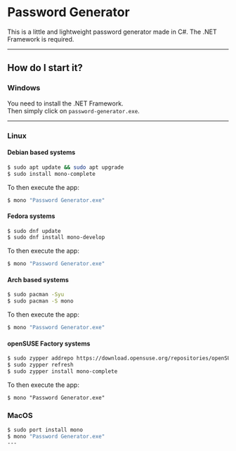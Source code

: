 # Password Generator

This is a little and lightweight password generator made in C#.
The .NET Framework is required.

---
## How do I start it?

### Windows

You need to install the .NET Framework. \
Then simply click on `password-generator.exe`.

---

### Linux

#### Debian based systems
```bash
$ sudo apt update && sudo apt upgrade
$ sudo install mono-complete
```
To then execute the app:
```bash
$ mono "Password Generator.exe"
```

#### Fedora systems
```bash
$ sudo dnf update
$ sudo dnf install mono-develop
```
To then execute the app:
```bash
$ mono "Password Generator.exe"
```

#### Arch based systems
```bash
$ sudo pacman -Syu
$ sudo pacman -S mono
```
To then execute the app:
```bash
$ mono "Password Generator.exe"
```

#### openSUSE Factory systems
```bash
$ sudo zypper addrepo https://download.opensuse.org/repositories/openSUSE:Factory/standard/openSUSE:Factory.repo
$ sudo zypper refresh
$ sudo zypper install mono-complete
```
To then execute the app:
```
$ mono "Password Generator.exe"
```

### MacOS

```bash
$ sudo port install mono
$ mono "Password Generator.exe"
---
